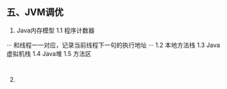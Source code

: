 
## 五、JVM调优

1. Java内存模型
 1.1 程序计数器
 
 ···
  和线程一一对应，记录当前线程下一句的执行地址
 ···
 1.2 本地方法栈
 1.3 Java虚拟机栈
 1.4 Java堆
 1.5 方法区
 ```
  
 ```
2. 
